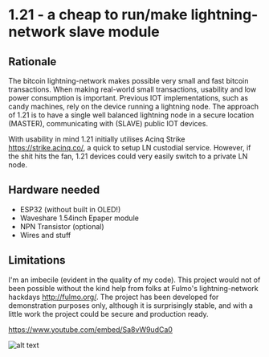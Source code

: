 # 1.21 - a cheap to run/make lightning-network slave module


## Rationale
The bitcoin lightning-network makes possible very small and fast bitcoin transactions. When making real-world small transactions, usability and low power consumption is important. Previous IOT implementations, such as candy machines, rely on the device running a lightning node. The approach of 1.21 is to have a single well balanced lightning node in a secure location (MASTER), communicating with (SLAVE) public IOT devices. 

With usability in mind 1.21 initially utilises Acinq Strike https://strike.acinq.co/, a quick to setup LN custodial service. However, if the shit hits the fan, 1.21 devices could very easily switch to a private LN node.

## Hardware needed

* ESP32 (without built in OLED!)
* Waveshare 1.54inch Epaper module
* NPN Transistor (optional)
* Wires and stuff

## Limitations 

I'm an imbecile (evident in the quality of my code). This project would not of been possible without the kind help from folks at Fulmo's lightning-network hackdays http://fulmo.org/. The project has been developed for demonstration purposes only, although it is surprisingly stable, and with a little work the project could be secure and production ready. 


https://www.youtube.com/embed/Sa8vW9udCa0

![alt text](https://imgur.com/a/LsHeLz9)

